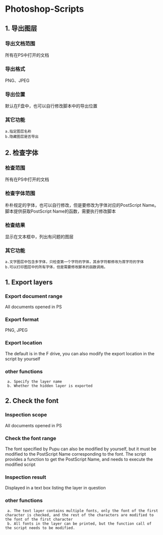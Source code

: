 # Photoshop-Scripts
## 1. 导出图层
### 导出文档范围
所有在PS中打开的文档
### 导出格式
PNG、JPEG
### 导出位置
默认在F盘中，也可以自行修改脚本中的导出位置
### 其它功能
    a.指定图层名称
    b.隐藏图层是否导出

## 2. 检查字体
### 检查范围
所有在PS中打开的文档
### 检查字体范围
朴朴规定的字体，也可以自行修改，但是要修改为字体对应的PostScript Name。脚本提供获取PostScript Name的函数，需要执行修改脚本 
### 检查结果
显示在文本框中，列出有问题的图层
### 其它功能
    a.文字图层中包含多字体，只检查第一个字符的字体，其余字符都修改为首字符的字体
    b.可以打印图层中的所有字体，但是需要修改脚本的函数调用。

## 1. Export layers
### Export document range
All documents opened in PS
### Export format
PNG, JPEG
### Export location
The default is in the F drive, you can also modify the export location in the script by yourself
### other functions
     a. Specify the layer name
     b. Whether the hidden layer is exported

## 2. Check the font
### Inspection scope
All documents opened in PS
### Check the font range
The font specified by Pupu can also be modified by yourself, but it must be modified to the PostScript Name corresponding to the font. The script provides a function to get the PostScript Name, and needs to execute the modified script
### Inspection result
Displayed in a text box listing the layer in question
### other functions
     a. The text layer contains multiple fonts, only the font of the first character is checked, and the rest of the characters are modified to the font of the first character
     b. All fonts in the layer can be printed, but the function call of the script needs to be modified.
